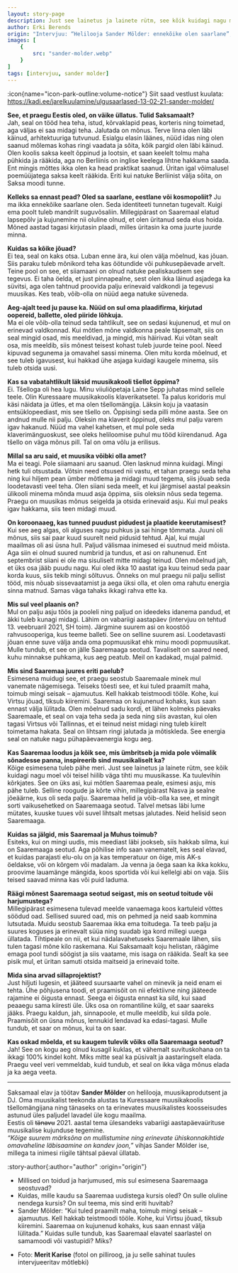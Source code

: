 ```yaml
---
layout: story-page
description: Just see lainetus ja lainete rütm, see kõik kuidagi nagu moel või teisel hiilib väga tihti mu muusikasse. Ka tuulevihin kõrkjates.
author: Erki Berends
origin: "Intervjuu: “Helilooja Sander Mölder: ennekõike olen saarlane”, Saarte Hääl, 3. märts 2021."
images: [
    {
        src: "sander-molder.webp"
    }
]
tags: [intervjuu, sander molder]
---
```


<!-- # {{ $doc.title }} -->

:icon{name="icon-park-outline:volume-notice"} Siit saad vestlust kuulata: https://kadi.ee/jarelkuulamine/ulgusaarlased-13-02-21-sander-molder/


**See, et praegu Eestis oled, on väike üllatus. Tulid Saksamaalt?** \
Jah, seal on tööd hea teha, istud, kõrvaklapid peas, korteris ning toimetad, aga väljas ei saa midagi teha. Jalutada on mõnus. Terve linna olen läbi käinud, arhitektuuriga tutvunud. Esialgu elasin läänes, nüüd idas ning olen saanud mõlemas kohas ringi vaadata ja sõita, kõik pargid olen läbi käinud. Olen koolis saksa keelt õppinud ja lootsin, et saan keelelt tolmu maha pühkida ja rääkida, aga no Berliinis on inglise keelega lihtne hakkama saada. Ent mingis mõttes ikka olen ka head praktikat saanud. Üritan igal võimalusel poemüüjatega saksa keelt rääkida. Eriti kui natuke Berliinist välja sõita, on Saksa moodi tunne.

**Kelleks sa ennast pead? Oled sa saarlane, eestlane või kosmopoliit?**
Ju ma ikka ennekõike saarlane olen. Seda identiteeti tunnetan tugevalt. Kuigi ema poolt tuleb mandrilt suguvõsaliin. Millegipärast on Saaremaal elatud lapsepõlv ja kujunemine nii oluline olnud, et olen üritanud seda elus hoida. Mõned aastad tagasi kirjutasin plaadi, milles üritasin ka oma juurte juurde minna.

**Kuidas sa kõike jõuad?** \
Ei tea, seal on kaks otsa. Luban enne ära, kui olen välja mõelnud, kas jõuan. Siis paraku tuleb mõnikord teha kas öötundide või puhkusepäevade arvelt. Teine pool on see, et siiamaani on olnud natuke pealiskaudsem see tegevus. Ei taha öelda, et just pinnapealne, sest olen ikka läinud asjadega ka süvitsi, aga olen tahtnud proovida palju erinevaid valdkondi ja tegevusi muusikas. Kes teab, võib-olla on nüüd aega natuke süveneda.

**Aeg-ajalt teed ju pause ka. Nüüd on sul oma plaadifirma, kirjutad oopereid, ballette, oled piiride lõhkuja.** \
Ma ei ole võib-olla teinud seda tahtlikult, see on sedasi kujunenud, et mul on erinevad valdkonnad. Kui mõtlen mõne valdkonna peale täpsemalt, siis on seal mingid osad, mis meeldivad, ja mingid, mis häirivad. Kui võtan sealt osa, mis meeldib, siis mõnest teisest kohast tuleb juurde teine pool. Need kipuvad segunema ja omavahel sassi minema. Olen mitu korda mõelnud, et see tuleb igavusest, kui hakkad ühe asjaga kuidagi kaugele minema, siis tuleb otsida uusi.

**Kas sa vabatahtlikult läksid muusikakooli tšellot õppima?** \
Ei. Tšelloga oli hea lugu. Minu viiuliõpetaja Laine Sepp juhatas mind sellele teele. Olin Kuressaare muusikakoolis klaverikatsetel. Ta palus koridoris mul käsi näidata ja ütles, et ma olen tšellomängija. Läksin koju ja vaatasin entsüklopeediast, mis see tšello on. Õppisingi seda pilli mõne aasta. See on andnud mulle nii palju. Oleksin ma klaverit õppinud, oleks mul palju varem igav hakanud. Nüüd ma vahel kahetsen, et mul pole seda klaverimänguoskust, see oleks heliloomise puhul mu tööd kiirendanud. Aga tšello on väga mõnus pill. Tal on oma võlu ja erilisus.

**Millal sa aru said, et muusika võibki olla amet?** \
Ma ei teagi. Pole siiamaani aru saanud. Olen lasknud minna kuidagi. Mingi hetk tuli otsustada. Võtsin need otsused nii vastu, et tahan praegu seda teha ning kui hiljem pean ümber mõtlema ja midagi muud tegema, siis jõuab seda loodetavasti veel teha. Olen siiani seda meelt, et kui järgmisel aastal peaksin ülikooli minema mõnda muud asja õppima, siis oleksin nõus seda tegema. Praegu on muusikas mõnus seigelda ja otsida erinevaid asju. Kui mul peaks igav hakkama, siis teen midagi muud.

**On koroonaaeg, kas tunned puudust pidudest ja plaatide keerutamisest?** \
Kui see aeg algas, oli alguses nagu puhkus ja sai hinge tõmmata. Juuni oli mõnus, siis sai paar kuud suurelt neid pidusid tehtud. Ajal, kui mujal maailmas oli asi üsna hull. Paljud välismaa inimesed ei suutnud meid mõista. Aga siin ei olnud suured numbrid ja tundus, et asi on rahunenud. Ent septembrist siiani ei ole ma sisuliselt mitte midagi teinud. Olen mõelnud jah, et üks osa jääb puudu nagu. Kui oled ikka 10 aastat iga kuu teinud seda paar korda kuus, siis tekib mingi sõltuvus. Õnneks on mul praegu nii palju sellist tööd, mis nõuab sissevaatamist ja aega üksi olla, et olen oma rahutu energia sinna matnud. Samas väga tahaks ikkagi rahva ette ka.

**Mis sul veel plaanis on?** \
Mul on palju asju töös ja pooleli ning paljud on ideedeks idanema pandud, et äkki tuleb kunagi midagi. Lähim on vabariigi aastapäev (intervjuu on tehtud 13. veebruaril 2021, SH toim). Järgmine suurem asi on koostöö rahvusooperiga, kus teeme balleti. See on selline suurem asi. Loodetavasti jõuan enne suve välja anda oma popmuusikat ehk minu moodi popmuusikat. Mulle tundub, et see on jälle Saaremaaga seotud. Tavaliselt on saared need, kuhu minnakse puhkama, kus aeg peatub. Meil on kadakad, mujal palmid.

**Mis sind Saaremaa juures eriti paelub?** \
Esimesena muidugi see, et praegu seostub Saaremaale minek mul vanemate nägemisega. Teiseks tõesti see, et kui tuled praamilt maha, toimub mingi seisak – ajamuutus. Kell hakkab teistmoodi tööle. Kohe, kui Virtsu jõuad, tiksub kiiremini. Saaremaa on kujunenud kohaks, kus saan ennast välja lülitada. Olen mõelnud sadu kordi, et lähen kolmeks päevaks Saaremaale, et seal on vaja teha seda ja seda ning siis avastan, kui olen tagasi Virtsus või Tallinnas, et ei teinud neist midagi ning tuleb kiirelt toimetama hakata. Seal on lihtsam ringi jalutada ja mõtiskleda. See energia seal on natuke nagu pühapäevaenergia kogu aeg.

**Kas Saaremaa loodus ja kõik see, mis ümbritseb ja mida pole võimalik sõnadesse panna, inspireerib sind muusikaliselt ka?** \
Kõige esimesena tuleb pähe meri. Just see lainetus ja lainete rütm, see kõik kuidagi nagu moel või teisel hiilib väga tihti mu muusikasse. Ka tuulevihin kõrkjates. See on üks asi, kui mõtlen Saaremaa peale, esimesi asju, mis pähe tuleb. Selline roogude ja kõrte vihin, millegipärast Nasva ja sealne jõeäärne, kus oli seda palju. Saaremaa helid ja võib-olla ka see, et mingit sorti vaikusehetked on Saaremaaga seotud. Talvel metsas läbi lume mütates, kuuske tuues või suvel lihtsalt metsas jalutades. Neid helisid seon Saaremaaga. 

**Kuidas sa jälgid, mis Saaremaal ja Muhus toimub?** \
Esiteks, kui on mingi uudis, mis meediast läbi jookseb, siis hakkab silma, kui on Saaremaaga seotud. Aga põhilise info saan vanematelt, kes seal elavad, et kuidas parajasti elu-olu on ja kas temperatuur on õige, mis AK-s öeldakse, või on kõrgem või madalam. Ja venna ja õega saan ka ikka kokku, proovime lauamänge mängida, koos sportida või kui kellelgi abi on vaja. Siis teised saavad minna kas või puid laduma.

**Räägi mõnest Saaremaaga seotud seigast, mis on seotud toitude või harjumustega?** \
Millegipärast esimesena tulevad meelde vanaemaga koos kartuleid võttes söödud oad. Sellised suured oad, mis on pehmed ja neid saab kommina lutsutada. Muidu seostub Saaremaa ikka ema toitudega. Ta teeb palju ja suures koguses ja erinevalt süüa ning suudab iga kord millegi uuega üllatada. Tihtipeale on nii, et kui nädalavahetuseks Saaremaale lähen, siis tulen tagasi mõne kilo raskemana. Kui Saksamaalt koju helistan, räägime emaga pool tundi söögist ja siis vaatame, mis isaga on rääkida. Sealt ka see pisik mul, et üritan samuti otsida maitseid ja erinevaid toite. 

**Mida sina arvad sillaprojektist?** \
Just hiljuti lugesin, et jääteed suursaarte vahel on minevik ja neid enam ei tehta. Ühe põhjusena toodi, et praamisõit on nii efektiivne ning jääteede rajamine ei õigusta ennast. Seega ei õigusta ennast ka sild, kui saad peaaegu sama kiiresti üle. Üks osa on romantiline külg, et saar saareks jääks. Praegu kaldun, jah, sinnapoole, et mulle meeldib, kui silda pole. Praamisõit on üsna mõnus, lennukid lendavad ka edasi-tagasi. Mulle tundub, et saar on mõnus, kui ta on saar.

**Kas oskad mõelda, et su kaugem tulevik võiks olla Saaremaaga seotud?** \
Jah! See on kogu aeg olnud kusagil kuklas, et vähemalt suvituskohana on ta ikkagi 100% kindel koht. Miks mitte seal ka püsivalt ja aastaringselt elada. Praegu veel veri vemmeldab, kuid tundub, et seal on ikka väga mõnus elada ja ka aega veeta.

<hr />

Saksamaal elav ja töötav **Sander Mölder** on helilooja, muusikaprodutsent ja DJ. Oma muusikalist teekonda alustas ta Kuressaare muusikakoolis tšellomängijana ning tänaseks on ta erinevates muusikalistes koosseisudes astunud üles paljudel lavadel üle kogu maailma. \
Eestis oli ~~tänavu~~ 2021. aastal tema ülesandeks vabariigi aastapäevaürituse muusikalise kujunduse tegemine. \
*“Kõige suurem märksõna on mullistumine ning erinevate ühiskonnakihtide omavaheline läbisaamine on kandev joon,”* vihjas Sander Mölder ise, millega ta inimesi riigile tähtsal päeval üllatab. 






:story-author{:author="author" :origin="origin"}

<details-wrapper summary="Mis mõtted tekkisid?">

- Millised on toidud ja harjumused, mis sul esimesena Saaremaaga seostuvad?
- Kuidas, mille kaudu sa Saaremaa uudistega kursis oled? On sulle oluline nendega kursis? On sul teema, mis sind eriti huvitab?
- Sander Mölder: “Kui tuled praamilt maha, toimub mingi seisak – ajamuutus. Kell hakkab teistmoodi tööle. Kohe, kui Virtsu jõuad, tiksub kiiremini. Saaremaa on kujunenud kohaks, kus saan ennast välja lülitada.” Kuidas sulle tundub, kas Saaremaal elavatel saarlastel on samamoodi või vastupidi? Miks?

</details-wrapper>


<details-wrapper summary="Allikad" class="text-sm" icon="icon-park-outline:document-folder">

- Foto: **Merit Karise** (fotol on pilliroog, ja ju selle sahinat tuules intervjueeritav mõtlebki)

</details-wrapper>